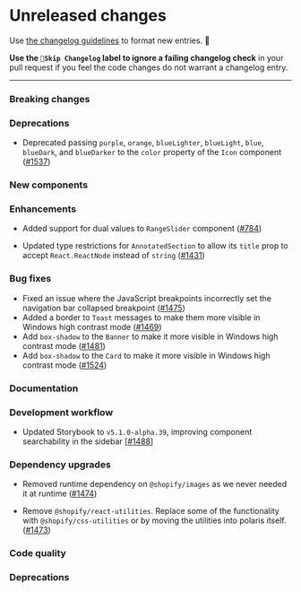 # Unreleased changes

Use [the changelog guidelines](https://git.io/polaris-changelog-guidelines) to format new entries. 💜

**Use the `🤖Skip Changelog` label to ignore a failing changelog check** in your pull request if you feel the code changes do not warrant a changelog entry.

---

### Breaking changes

### Deprecations

- Deprecated passing `purple`, `orange`, `blueLighter`, `blueLight`, `blue`, `blueDark`, and `blueDarker` to the `color` property of the `Icon` component ([#1537](https://github.com/Shopify/polaris-react/pull/1537))

### New components

### Enhancements

- Added support for dual values to `RangeSlider` component ([#784](https://github.com/Shopify/polaris-react/pull/784))

- Updated type restrictions for `AnnotatedSection` to allow its `title` prop to accept `React.ReactNode` instead of `string` ([#1431](https://github.com/Shopify/polaris-react/pull/1431))

### Bug fixes

- Fixed an issue where the JavaScript breakpoints incorrectly set the navigation bar collapsed breakpoint ([#1475](https://github.com/Shopify/polaris-react/pull/1475))
- Added a border to `Toast` messages to make them more visible in Windows high contrast mode ([#1469](https://github.com/Shopify/polaris-react/pull/1469))
- Add `box-shadow` to the `Banner` to make it more visible in Windows high contrast mode ([#1481](https://github.com/Shopify/polaris-react/pull/1481))
- Add `box-shadow` to the `Card` to make it more visible in Windows high contrast mode ([#1524](https://github.com/Shopify/polaris-react/pull/1524))

### Documentation

### Development workflow

- Updated Storybook to `v5.1.0-alpha.39`, improving component searchability in the sidebar [[#1488](https://github.com/Shopify/polaris-react/pull/1488)]

### Dependency upgrades

- Removed runtime dependency on `@shopify/images` as we never needed it at runtime ([#1474](https://github.com/Shopify/polaris-react/pull/1474))

- Remove `@shopify/react-utilities`. Replace some of the functionality with `@shopify/css-utilities` or by moving the utilities into polaris itself. ([#1473](https://github.com/Shopify/polaris-react/pull/1473))

### Code quality

### Deprecations
